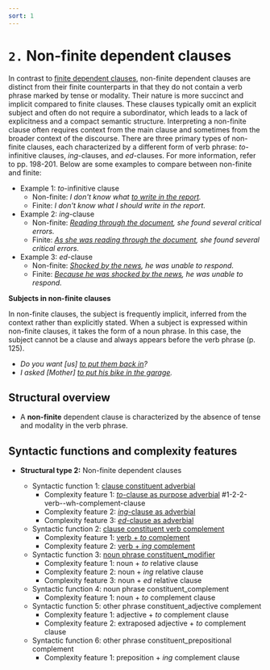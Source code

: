 ```yaml
---
sort: 1
---
```


# `2.` Non-finite dependent clauses

In contrast to [finite dependent clauses](../1_structural%20type1/#1-finite-dependent-clauses), non-finite dependent clauses are distinct from their finite counterparts in that they do not contain a verb phrase marked by tense or modality. Their nature is more succinct and implicit compared to finite clauses. These clauses typically omit an explicit subject and often do not require a subordinator, which leads to a lack of explicitness and a compact semantic structure. Interpreting a non-finite clause often requires context from the main clause and sometimes from the broader context of the discourse. There are three primary types of non-finite clauses, each characterized by a different form of verb phrase: *to*-infinitive clauses, *ing*-clauses, and *ed*-clauses. For more information, refer to pp. 198-201. Below are some examples to compare between non-finite and finite:
- Example 1: *to*-infinitive clause
    - Non-finite: *I don't know what <ins>to write in the report</ins>.*
    - Finite: *I don't know what I should write in the report.*
- Example 2: *ing*-clause 
    - Non-finite: *<ins>Reading through the document</ins>, she found several critical errors.*
    - Finite: *<ins>As she was reading through the document</ins>, she found several critical errors.*
- Example 3: *ed*-clause
    - Non-finite: *<ins>Shocked by the news</ins>, he was unable to respond.*
    - Finite: *<ins>Because he was shocked by the news</ins>, he was unable to respond.*

**Subjects in non-finite clauses**

In non-finite clauses, the subject is frequently implicit, inferred from the context rather than explicitly stated. When a subject is expressed within non-finite clauses, it takes the form of a noun phrase. In this case, the subject cannot be a clause and always appears before the verb phrase (p. 125).
- *Do you want [us] <ins>to put them back in</ins>?* 
- *I asked [Mother] <ins>to put his bike in the garage</ins>.* 

## Structural overview

- A **non-finite** dependent clause is characterized by the absence of tense and modality in the verb phrase.

## Syntactic functions and complexity features

- **Structural type 2:** Non-finite dependent clauses

    - Syntactic function 1: [clause constituent adverbial](1_Syntactic%20function1.html#2-1-clause-constituent-adverbial)
        - Complexity feature 1: [*to*-clause as purpose adverbial](1_Syntactic%20function1.html#2-1-1-to--clause-as-purpose-adverbial) #1-2-2-verb--wh-complement-clause
        - Complexity feature 2: [*ing*-clause as adverbial](1_Syntactic%20function1.html#2-1-2-ing--clause-as-adverbial) 
        - Complexity feature 3: [*ed*-clause as adverbial](1_Syntactic%20function1.html#2-1-3-ed--clause-as-adverbial)
    - Syntactic function 2: [clause constituent verb complement](2_Syntactic%20function2.html#2-2-clause-constituent-verb-complement)
        - Complexity feature 1: [verb + *to* complement](2_structural%20type2/2_structural%20type2/2_Syntactic%20function2.html#2-2-1-verb--to-complement-clause)
        - Complexity feature 2: [verb + *ing* complement]((2_structural%20type2/2_structural%20type2/2_Syntactic%20function2.html#2-2-1-verb--ing-complement-clause))
    - Syntactic function 3: [noun phrase constituent_modifier]()
        - Complexity feature 1: noun + *to* relative clause
        - Complexity feature 2: noun + *ing* relative clause
        - Complexity feature 3: noun + *ed* relative clause
    - Syntactic function 4: noun phrase constituent_complement
        - Complexity feature 1: noun + *to* complement clause
    - Syntactic function 5: other phrase constituent_adjective complement
        - Complexity feature 1: adjective + *to* complement clause
        - Complexity feature 2: extraposed adjective + *to* complement clause
    - Syntactic function 6: other phrase constituent_prepositional complement
        - Complexity feature 1: preposition + *ing* complement clause